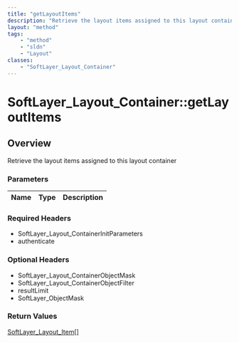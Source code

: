 ```yaml
---
title: "getLayoutItems"
description: "Retrieve the layout items assigned to this layout container"
layout: "method"
tags:
    - "method"
    - "sldn"
    - "Layout"
classes:
    - "SoftLayer_Layout_Container"
---
```

# SoftLayer_Layout_Container::getLayoutItems
## Overview 
Retrieve the layout items assigned to this layout container

### Parameters 
|Name | Type | Description |
| --- | --- | --- |


### Required Headers
* SoftLayer_Layout_ContainerInitParameters
* authenticate

### Optional Headers
* SoftLayer_Layout_ContainerObjectMask
* SoftLayer_Layout_ContainerObjectFilter
* resultLimit
* SoftLayer_ObjectMask

### Return Values
<a href='/reference/datatypes/SoftLayer_Layout_Item'>SoftLayer_Layout_Item[] </a>
